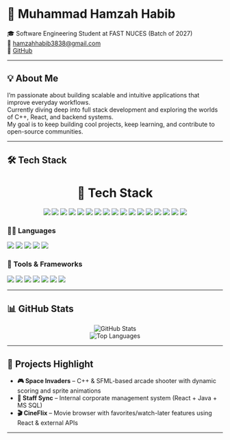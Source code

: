 # 👋 Muhammad Hamzah Habib

🎓 Software Engineering Student at FAST NUCES (Batch of 2027)  
📧 hamzahhabib3838@gmail.com  
🔗 [GitHub](https://github.com/Hamzahrana)

---

## 💡 About Me

I’m passionate about building scalable and intuitive applications that improve everyday workflows.  
Currently diving deep into full stack development and exploring the worlds of C++, React, and backend systems.  
My goal is to keep building cool projects, keep learning, and contribute to open-source communities.

---

## 🛠 Tech Stack

<div align="center">

<h1>🧰 Tech Stack</h1>

<!-- 🌐 Languages -->
<img src="https://img.shields.io/badge/8086%20Assembly-6E4C13?style=for-the-badge&logoColor=white"/>
<img src="https://img.shields.io/badge/C++-00599C?style=for-the-badge&logo=c%2B%2B&logoColor=white"/>
<img src="https://img.shields.io/badge/C-555555?style=for-the-badge&logo=c&logoColor=white"/>
<img src="https://img.shields.io/badge/JavaScript-F7DF1E?style=for-the-badge&logo=javascript&logoColor=black"/>
<img src="https://img.shields.io/badge/HTML5-E34F26?style=for-the-badge&logo=html5&logoColor=white"/>
<img src="https://img.shields.io/badge/CSS3-1572B6?style=for-the-badge&logo=css3&logoColor=white"/>

<!-- 🎨 Frontend -->
<img src="https://img.shields.io/badge/React-20232A?style=for-the-badge&logo=react&logoColor=61DAFB"/>
<img src="https://img.shields.io/badge/Bootstrap-7952B3?style=for-the-badge&logo=bootstrap&logoColor=white"/>
<img src="https://img.shields.io/badge/WinForms-0078D7?style=for-the-badge&logo=windows&logoColor=white"/>

<!-- 🗃 Databases -->
<img src="https://img.shields.io/badge/SQLite3-003B57?style=for-the-badge&logo=sqlite&logoColor=white"/>
<img src="https://img.shields.io/badge/MS%20SQL-CC2927?style=for-the-badge&logo=microsoftsqlserver&logoColor=white"/>

<!-- 🧩 Extra -->
<img src="https://img.shields.io/badge/Raylib-000000?style=for-the-badge&logoColor=white"/>
<img src="https://img.shields.io/badge/Figma-F24E1E?style=for-the-badge&logo=figma&logoColor=white"/>

<!-- 🧰 Tools -->
<img src="https://img.shields.io/badge/VS%20Code-007ACC?style=for-the-badge&logo=visualstudiocode&logoColor=white"/>
<img src="https://img.shields.io/badge/Git-F05032?style=for-the-badge&logo=git&logoColor=white"/>
<img src="https://img.shields.io/badge/GitHub-181717?style=for-the-badge&logo=github&logoColor=white"/>
<img src="https://img.shields.io/badge/Linux-FCC624?style=for-the-badge&logo=linux&logoColor=black"/>

</div>

### 👨‍💻 Languages
<img src="https://img.shields.io/badge/C-00599C?style=for-the-badge&logo=c&logoColor=white"/>
<img src="https://img.shields.io/badge/C++-00599C?style=for-the-badge&logo=c%2B%2B&logoColor=white"/>
<img src="https://img.shields.io/badge/JavaScript-F7DF1E?style=for-the-badge&logo=javascript&logoColor=black"/>
<img src="https://img.shields.io/badge/Assembly-808080?style=for-the-badge&logoColor=white"/>
<img src="https://img.shields.io/badge/Visual%20Basic-512BD4?style=for-the-badge&logo=.net&logoColor=white"/>


### 🧰 Tools & Frameworks
<img src="https://img.shields.io/badge/React-20232a?style=for-the-badge&logo=react&logoColor=61DAFB"/>
<img src="https://img.shields.io/badge/TailwindCSS-38B2AC?style=for-the-badge&logo=tailwind-css&logoColor=white"/>
<img src="https://img.shields.io/badge/Bootstrap-563D7C?style=for-the-badge&logo=bootstrap&logoColor=white"/>
<img src="https://img.shields.io/badge/WinForms-0078D7?style=for-the-badge&logo=windows&logoColor=white"/>
<img src="https://img.shields.io/badge/SFML-74C365?style=for-the-badge"/>
<img src="https://img.shields.io/badge/Raylib-000000?style=for-the-badge"/>
<img src="https://img.shields.io/badge/MSSQL-CC2927?style=for-the-badge&logo=microsoft-sql-server&logoColor=white"/>


---

## 📊 GitHub Stats

<p align="center">
  <img src="https://github-readme-stats.vercel.app/api?username=Hamzahrana&show_icons=true&theme=tokyonight" alt="GitHub Stats" />
  <br/>
  <img src="https://github-readme-stats.vercel.app/api/top-langs/?username=Hamzahrana&layout=compact&theme=tokyonight" alt="Top Languages" />
</p>

---

## 🚀 Projects Highlight

- **🎮 Space Invaders** – C++ & SFML-based arcade shooter with dynamic scoring and sprite animations  
- **📁 Staff Sync** – Internal corporate management system (React + Java + MS SQL)  
- **🎬 CineFlix** – Movie browser with favorites/watch-later features using React & external APIs  

---

